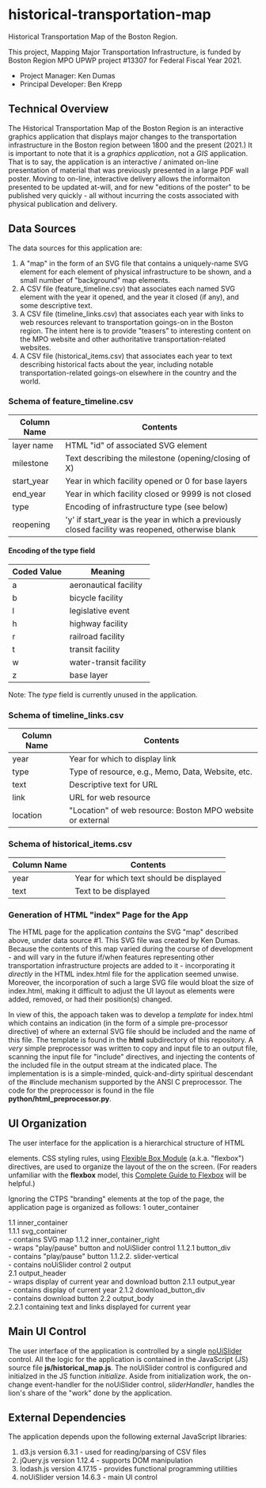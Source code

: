 # historical-transportation-map
Historical Transportation Map of the Boston Region.

This project, Mapping Major Transportation Infrastructure, is funded by Boston Region MPO UPWP project #13307 for Federal Fiscal Year 2021.

* Project Manager: Ken Dumas
* Principal Developer: Ben Krepp

## Technical Overview
The Historical Transportation Map of the Boston Region is an interactive graphics application that displays
major changes to the transportation infrastructure in the Boston region between 1800 and the present (2021.)
It is important to note that it is a _graphics application_, not a _GIS_ application. 
That is to say, the application is an interactive / animated on-line presentation of material that was
previously presented in a large PDF wall poster. 
Moving to on-line, interactive delivery allows the informaiton presented to be updated at-will, 
and for new "editions of the poster" to be published very quickly - all without incurring the costs
associated with physical publication and delivery.

## Data Sources
The data sources for this application are:
1. A "map" in the form of an SVG file that contains a uniquely-name SVG element for each element of physical infrastructure to be shown,
and a small number of "background" map elements.
2. A CSV file (feature_timeline.csv) that associates each named SVG element with the year it opened, and the year it closed (if any), 
and some descriptive text.
3. A CSV file (timeline_links.csv) that associates each year with links to web resources relevant to transportation goings-on in the Boston region.
The intent here is to provide "teasers" to interesting content on the MPO website and other authoritative transportation-related websites.
4. A CSV file (historical_items.csv) that associates each year to text describing historical facts about the year, including notable transportation-related
goings-on elsewhere in the country and the world.

### Schema of feature_timeline.csv
| Column Name     | Contents |
| --------------- | -------- |
| layer name | HTML "id" of associated SVG element |
| milestone | Text describing the milestone (opening/closing of X) |
| start_year | Year in which facility opened or 0 for base layers |
| end_year | Year in which facility closed or 9999 is not closed |
| type | Encoding of infrastructure type (see below) |
| reopening | 'y' if start_year is the year in which a previously closed facility was reopened, otherwise blank |

#### Encoding of the __type__ field
| Coded Value     | Meaning |
| --------------- | -------- |
| a  | aeronautical facility |
| b  | bicycle facility |
| l  | legislative event | 
| h  | highway facility |
| r  | railroad facility |
| t  | transit facility |
| w  | water-transit facility |
| z  | base layer |

Note: The _type_ field is currently unused in the application.

### Schema of timeline_links.csv
| Column Name     | Contents |
| --------------- | -------- |
| year | Year for which to display link |
| type | Type of resource, e.g., Memo, Data, Website, etc. |
| text | Descriptive text for URL |
| link | URL for web resource |
| location | "Location" of web resource: Boston MPO website or external |

### Schema of historical_items.csv
| Column Name     | Contents |
| --------------- | -------- |
| year | Year for which text should be displayed |
| text | Text to be displayed |

### Generation of HTML "index" Page for the App
The HTML page for the application _contains_ the SVG "map" described above,
under data source #1. This SVG file was created by Ken Dumas. Because the
contents of this map varied during the course of development - and will vary
in the future if/when features representing other transportation infrastructure
projects are added to it - incorporating it _directly_ in the HTML index.html 
file for the application seemed unwise. Moreover, the incorporation of such
a large SVG file would bloat the size of index.html, making it difficult to
adjust the UI layout as elements were added, removed, or had their position(s) 
changed.

In view of this, the appoach taken was to develop a _template_ for index.html which
contains an indication (in the form of a simple pre-processor directive) of where
an external SVG file should be included and the name of this file. 
The template is found in the __html__ subdirectory of this repository.
A _very_ simple preprocessor was written to copy and input file to an output file,
scanning the input file for "include" directives, and injecting the contents of the
included file in the output stream at the indicated place. The implementation is 
is a simple-minded, quick-and-dirty spiritual descendant of the #include 
mechanism supported by the ANSI C preprocessor. 
The code for the preprocessor is found in the file __python/html_preprocessor.py__.

## UI Organization
The user interface for the application is a hierarchical structure of HTML <div> elements.
CSS styling rules, using [Flexible Box Module](https://developer.mozilla.org/en-US/docs/Web/CSS/CSS_Flexible_Box_Layout/Basic_Concepts_of_Flexbox) 
(a.k.a. "flexbox") directives, are used to organize the layout of the <divs> on the screen.
(For readers unfamiliar with the __flexbox__ model, this [Complete Guide to Flexbox](https://css-tricks.com/snippets/css/a-guide-to-flexbox/)
will be helpful.)

Ignoring the CTPS "branding" elements at the top of the page, the application page is organized as follows:
1 outer_container <div>
    1.1 inner_container <div>
		1.1.1 svg_container <div> - contains SVG map
	    1.1.2 inner_container_right <div> - wraps "play/pause" button and noUiSlider control
			1.1.2.1 button_div <div> - contains "play/pause" button 
			1.1.2.2. slider-vertical <div> - contains noUiSlider control
2 output <div>
	2.1 output_header <div> - wraps display of current year and download button
		2.1.1 output_year <div> - contains display of current year
		2.1.2 download_button_div <div> - contains download button
	2.2 output_body <div>
		2.2.1 <table> containing text and links displayed for current year

## Main UI Control
The user interface of the application is controlled by a single [noUiSlider](https://refreshless.com/nouislider/) control.
All the logic for the application is contained in the JavaScript (JS) source file __js/historical_map.js__.
The noUiSlider control is configured and initialzed in the JS function _initialize_.
Aside from initialization work, the on-change event-handler for the noUiSlider control, _sliderHandler_, 
handles the lion's share of the "work" done by the application.

## External Dependencies
The application depends upon the following external JavaScript libraries:
1. d3.js version 6.3.1 - used for reading/parsing of CSV files
2. jQuery.js version 1.12.4 - supports DOM manipulation
3. lodash.js version 4.17.15 - provides functional programming utilities
4. noUiSlider version 14.6.3 - main UI control
